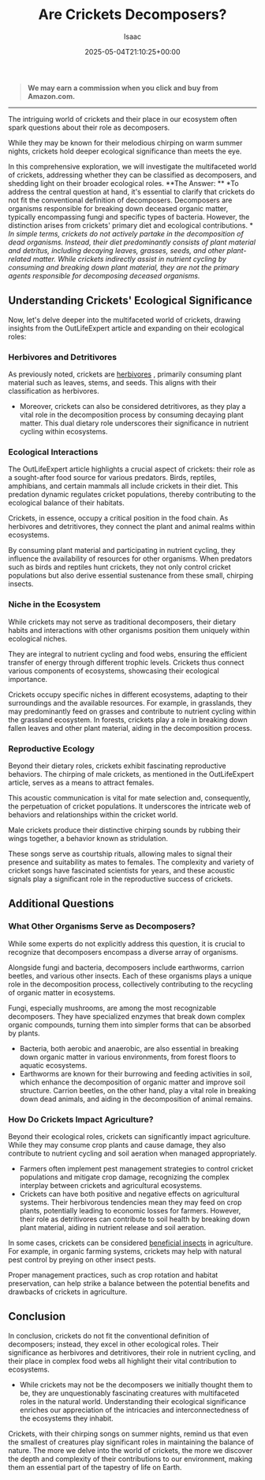 ﻿---
author: Isaac
layout: post
title: Are Crickets Decomposers?
date: '2025-05-04T21:10:25+00:00'
categories:
- Crickets
- Guide
tags: []
slug: /are-crickets-decomposers/
lastmod: 2025-05-07T12:21:23+03:00
---
> **We may earn a commission when you click and buy from Amazon.com.**
>

---
The intriguing world of crickets and their place in our ecosystem often spark questions about their role as decomposers.

While they may be known for their melodious chirping on warm summer nights, crickets hold deeper ecological significance than meets the eye.

In this comprehensive exploration, we will investigate the multifaceted world of crickets, addressing whether they can be classified as decomposers, and shedding light on their broader ecological roles.
**The Answer: **
*To address the central question at hand, it's essential to clarify that crickets do not fit the conventional definition of decomposers. Decomposers are organisms responsible for breaking down deceased organic matter, typically encompassing fungi and specific types of bacteria. However, the distinction arises from crickets' primary diet and ecological contributions. *
*In simple terms, crickets do not actively partake in the decomposition of dead organisms. Instead, their diet predominantly consists of plant material and detritus, including decaying leaves, grasses, seeds, and other plant-related matter. While crickets indirectly assist in nutrient cycling by consuming and breaking down plant material, they are not the primary agents responsible for decomposing deceased organisms.*
## Understanding Crickets' Ecological Significance
Now, let's delve deeper into the multifaceted world of crickets, drawing insights from the OutLifeExpert article and expanding on their ecological roles:
### Herbivores and Detritivores
As previously noted, crickets are
[herbivores](https://pestpolicy.com/are-crickets-herbivores-or-omnivores/)
, primarily consuming plant material such as leaves, stems, and seeds. This aligns with their classification as herbivores.
- Moreover, crickets can also be considered detritivores, as they play a vital role in the decomposition process by consuming decaying plant matter.
This dual dietary role underscores their significance in nutrient cycling within ecosystems.
### Ecological Interactions
The OutLifeExpert article highlights a crucial aspect of crickets: their role as a sought-after food source for various predators. Birds, reptiles, amphibians, and certain mammals all include crickets in their diet. This predation dynamic regulates cricket populations, thereby contributing to the ecological balance of their habitats.

Crickets, in essence, occupy a critical position in the food chain. As herbivores and detritivores, they connect the plant and animal realms within ecosystems.

By consuming plant material and participating in nutrient cycling, they influence the availability of resources for other organisms. When predators such as birds and reptiles hunt crickets, they not only control cricket populations but also derive essential sustenance from these small, chirping insects.
### Niche in the Ecosystem
While crickets may not serve as traditional decomposers, their dietary habits and interactions with other organisms position them uniquely within ecological niches.

They are integral to nutrient cycling and food webs, ensuring the efficient transfer of energy through different trophic levels. Crickets thus connect various components of ecosystems, showcasing their ecological importance.

Crickets occupy specific niches in different ecosystems, adapting to their surroundings and the available resources. For example, in grasslands, they may predominantly feed on grasses and contribute to nutrient cycling within the grassland ecosystem. In forests, crickets play a role in breaking down fallen leaves and other plant material, aiding in the decomposition process.
### Reproductive Ecology
Beyond their dietary roles, crickets exhibit fascinating reproductive behaviors. The chirping of male crickets, as mentioned in the OutLifeExpert article, serves as a means to attract females.

This acoustic communication is vital for mate selection and, consequently, the perpetuation of cricket populations. It underscores the intricate web of behaviors and relationships within the cricket world.

Male crickets produce their distinctive chirping sounds by rubbing their wings together, a behavior known as stridulation.

These songs serve as courtship rituals, allowing males to signal their presence and suitability as mates to females. The complexity and variety of cricket songs have fascinated scientists for years, and these acoustic signals play a significant role in the reproductive success of crickets.
## Additional Questions
### What Other Organisms Serve as Decomposers?
While some experts do not explicitly address this question, it is crucial to recognize that decomposers encompass a diverse array of organisms.

Alongside fungi and bacteria, decomposers include earthworms, carrion beetles, and various other insects. Each of these organisms plays a unique role in the decomposition process, collectively contributing to the recycling of organic matter in ecosystems.

Fungi, especially mushrooms, are among the most recognizable decomposers. They have specialized enzymes that break down complex organic compounds, turning them into simpler forms that can be absorbed by plants.
- Bacteria, both aerobic and anaerobic, are also essential in breaking down organic matter in various environments, from forest floors to aquatic ecosystems.
- Earthworms are known for their burrowing and feeding activities in soil, which enhance the decomposition of organic matter and improve soil structure.
Carrion beetles, on the other hand, play a vital role in breaking down dead animals, and aiding in the decomposition of animal remains.
### How Do Crickets Impact Agriculture?
Beyond their ecological roles, crickets can significantly impact agriculture. While they may consume crop plants and cause damage, they also contribute to nutrient cycling and soil aeration when managed appropriately.
- Farmers often implement pest management strategies to control cricket populations and mitigate crop damage, recognizing the complex interplay between crickets and agricultural ecosystems.
- Crickets can have both positive and negative effects on agricultural systems. Their herbivorous tendencies mean they may feed on crop plants, potentially leading to economic losses for farmers.
However, their role as detritivores can contribute to soil health by breaking down plant material, aiding in nutrient release and soil aeration.

In some cases, crickets can be considered
[beneficial insects](http://www.knowledgebank.irri.org/training/fact-sheets/pest-management/insects/item/field-crickets)
in agriculture. For example, in organic farming systems, crickets may help with natural pest control by preying on other insect pests.

Proper management practices, such as crop rotation and habitat preservation, can help strike a balance between the potential benefits and drawbacks of crickets in agriculture.
## Conclusion
In conclusion, crickets do not fit the conventional definition of decomposers; instead, they excel in other ecological roles. Their significance as herbivores and detritivores, their role in nutrient cycling, and their place in complex food webs all highlight their vital contribution to ecosystems.
- While crickets may not be the decomposers we initially thought them to be, they are unquestionably fascinating creatures with multifaceted roles in the natural world.
Understanding their ecological significance enriches our appreciation of the intricacies and interconnectedness of the ecosystems they inhabit.

Crickets, with their chirping songs on summer nights, remind us that even the smallest of creatures play significant roles in maintaining the balance of nature. The more we delve into the world of crickets, the more we discover the depth and complexity of their contributions to our environment, making them an essential part of the tapestry of life on Earth.